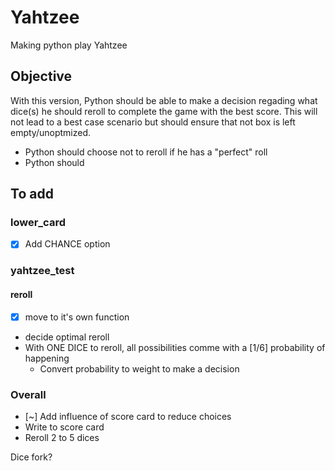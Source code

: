 # Yahtzee
Making python play Yahtzee

## Objective
With this version, Python should be able to make a decision regading what dice(s) he should reroll to complete the game with the best score. This will not lead to a best case scenario but should ensure that not box is left empty/unoptmized.
+ Python should choose not to reroll if he has a "perfect" roll
+ Python should 

## To add
### lower_card
+ [x] Add CHANCE option
### yahtzee_test
#### reroll
+ [x] move to it's own function
+ decide optimal reroll
+ With ONE DICE to reroll, all possibilities comme with a [1/6] probability of happening
    + Convert probability to weight to make a decision
### Overall
+ [~] Add influence of score card to reduce choices
+ Write to score card
+ Reroll 2 to 5 dices

Dice fork?